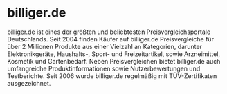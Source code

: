 
# billiger.de

<div class="container-toc"></div>

billiger.de ist eines der größten und beliebtesten Preisvergleichsportale Deutschlands. Seit 2004 finden Käufer auf billiger.de Preisvergleiche für über 2 Millionen Produkte aus einer Vielzahl an Kategorien, darunter Elektronikgeräte, Haushalts-, Sport- und Freizeitartikel, sowie Arzneimittel, Kosmetik und Gartenbedarf. Neben Preisvergleichen bietet billiger.de auch umfangreiche Produktinformationen sowie Nutzerbewertungen und Testberichte. Seit 2006 wurde billiger.de regelmäßig mit TÜV-Zertifikaten ausgezeichnet.